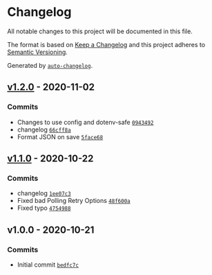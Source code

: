 # Changelog

All notable changes to this project will be documented in this file.

The format is based on [Keep a Changelog](https://keepachangelog.com/en/1.0.0/)
and this project adheres to [Semantic Versioning](https://semver.org/spec/v2.0.0.html).

Generated by [`auto-changelog`](https://github.com/CookPete/auto-changelog).

## [v1.2.0](https://github.com/martinholden-skillsoft/node-percipio-learneractivityreport/compare/v1.1.0...v1.2.0) - 2020-11-02

### Commits

- Changes to use config and dotenv-safe [`0943492`](https://github.com/martinholden-skillsoft/node-percipio-learneractivityreport/commit/09434929c31050c2f3ca272fb8815ac4b7d6daaa)
- changelog [`66cff8a`](https://github.com/martinholden-skillsoft/node-percipio-learneractivityreport/commit/66cff8a5f91f8642740477ee3a0fc4cb63d97345)
- Format JSON on save [`5face68`](https://github.com/martinholden-skillsoft/node-percipio-learneractivityreport/commit/5face68fa5b6ae62100197d0993f79cb5f3430a2)

## [v1.1.0](https://github.com/martinholden-skillsoft/node-percipio-learneractivityreport/compare/v1.0.0...v1.1.0) - 2020-10-22

### Commits

- changelog [`1ee07c3`](https://github.com/martinholden-skillsoft/node-percipio-learneractivityreport/commit/1ee07c3e4bb438d299232bd81b2bbf00db965685)
- Fixed bad Polling Retry Options [`48f600a`](https://github.com/martinholden-skillsoft/node-percipio-learneractivityreport/commit/48f600a55f4b0835497645232bd7922609aebfb6)
- Fixed typo [`4754988`](https://github.com/martinholden-skillsoft/node-percipio-learneractivityreport/commit/475498864336721f5da2a808f8d1d7e8cbaf5230)

## v1.0.0 - 2020-10-21

### Commits

- Initial commit [`bedfc7c`](https://github.com/martinholden-skillsoft/node-percipio-learneractivityreport/commit/bedfc7cf819e29c9f2c8d9f7f6b2b6d2193dcf95)
